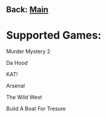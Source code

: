 ## Back: [Main](https://github.com/RG2N/RGHub/blob/main/readme.md)

# Supported Games:

Murder Mystery 2

Da Hood

KAT!

Arsenal

The Wild West

Build A Boat For Tresure
